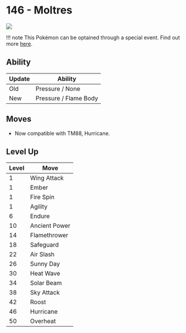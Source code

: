# 146 - Moltres
![][146]

!!! note
    This Pokémon can be optained through a special event. Find out more [here](../../../special_events/#moltres).

## Ability

Update | Ability
---    | ---
Old    | Pressure / None
New    | Pressure / Flame Body

## Moves

 - Now compatible with TM88, Hurricane.

## Level Up

Level | Move
---   | ---
  1   | Wing Attack
  1   | Ember
  1   | Fire Spin
  1   | Agility
  6   | Endure
 10   | Ancient Power
 14   | Flamethrower
 18   | Safeguard
 22   | Air Slash
 26   | Sunny Day
 30   | Heat Wave
 34   | Solar Beam
 38   | Sky Attack
 42   | Roost
 46   | Hurricane
 50   | Overheat



[146]: ../img/pokemon/146.png
